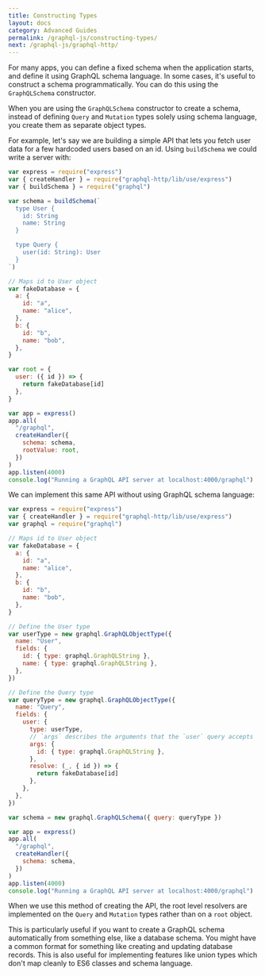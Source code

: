 ```yaml
---
title: Constructing Types
layout: docs
category: Advanced Guides
permalink: /graphql-js/constructing-types/
next: /graphql-js/graphql-http/
---
```


For many apps, you can define a fixed schema when the application starts, and define it using GraphQL schema language. In some cases, it's useful to construct a schema programmatically. You can do this using the `GraphQLSchema` constructor.

When you are using the `GraphQLSchema` constructor to create a schema, instead of defining `Query` and `Mutation` types solely using schema language, you create them as separate object types.

For example, let's say we are building a simple API that lets you fetch user data for a few hardcoded users based on an id. Using `buildSchema` we could write a server with:

```javascript
var express = require("express")
var { createHandler } = require("graphql-http/lib/use/express")
var { buildSchema } = require("graphql")

var schema = buildSchema(`
  type User {
    id: String
    name: String
  }

  type Query {
    user(id: String): User
  }
`)

// Maps id to User object
var fakeDatabase = {
  a: {
    id: "a",
    name: "alice",
  },
  b: {
    id: "b",
    name: "bob",
  },
}

var root = {
  user: ({ id }) => {
    return fakeDatabase[id]
  },
}

var app = express()
app.all(
  "/graphql",
  createHandler({
    schema: schema,
    rootValue: root,
  })
)
app.listen(4000)
console.log("Running a GraphQL API server at localhost:4000/graphql")
```

We can implement this same API without using GraphQL schema language:

```javascript
var express = require("express")
var { createHandler } = require("graphql-http/lib/use/express")
var graphql = require("graphql")

// Maps id to User object
var fakeDatabase = {
  a: {
    id: "a",
    name: "alice",
  },
  b: {
    id: "b",
    name: "bob",
  },
}

// Define the User type
var userType = new graphql.GraphQLObjectType({
  name: "User",
  fields: {
    id: { type: graphql.GraphQLString },
    name: { type: graphql.GraphQLString },
  },
})

// Define the Query type
var queryType = new graphql.GraphQLObjectType({
  name: "Query",
  fields: {
    user: {
      type: userType,
      // `args` describes the arguments that the `user` query accepts
      args: {
        id: { type: graphql.GraphQLString },
      },
      resolve: (_, { id }) => {
        return fakeDatabase[id]
      },
    },
  },
})

var schema = new graphql.GraphQLSchema({ query: queryType })

var app = express()
app.all(
  "/graphql",
  createHandler({
    schema: schema,
  })
)
app.listen(4000)
console.log("Running a GraphQL API server at localhost:4000/graphql")
```

When we use this method of creating the API, the root level resolvers are implemented on the `Query` and `Mutation` types rather than on a `root` object.

This is particularly useful if you want to create a GraphQL schema automatically from something else, like a database schema. You might have a common format for something like creating and updating database records. This is also useful for implementing features like union types which don't map cleanly to ES6 classes and schema language.
